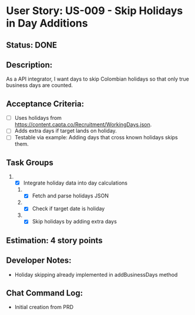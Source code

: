 # User Story: US-009 - Skip Holidays in Day Additions

## Status: DONE

## Description:

As a API integrator, I want days to skip Colombian holidays so that only true business days are counted.

## Acceptance Criteria:

- [ ] Uses holidays from https://content.capta.co/Recruitment/WorkingDays.json.
- [ ] Adds extra days if target lands on holiday.
- [ ] Testable via example: Adding days that cross known holidays skips them.

## Task Groups

1. - [x] Integrate holiday data into day calculations
    1. - [x] Fetch and parse holidays JSON
    2. - [x] Check if target date is holiday
    3. - [x] Skip holidays by adding extra days

## Estimation: 4 story points

## Developer Notes:

- Holiday skipping already implemented in addBusinessDays method

## Chat Command Log:

- Initial creation from PRD